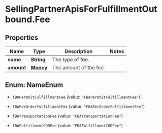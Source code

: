 # SellingPartnerApisForFulfillmentOutbound.Fee

## Properties
Name | Type | Description | Notes
------------ | ------------- | ------------- | -------------
**name** | **String** | The type of fee. | 
**amount** | [**Money**](Money.md) | The amount of the fee. | 


<a name="NameEnum"></a>
## Enum: NameEnum


* `fBAPerUnitFulfillmentFee` (value: `"FBAPerUnitFulfillmentFee"`)

* `fBAPerOrderFulfillmentFee` (value: `"FBAPerOrderFulfillmentFee"`)

* `fBATransportationFee` (value: `"FBATransportationFee"`)

* `fBAFulfillmentCODFee` (value: `"FBAFulfillmentCODFee"`)




